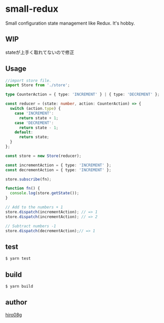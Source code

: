 # small-redux
Small configuration state management like Redux. It's hobby.

## WIP

stateが上手く取れてないので修正

## Usage

```typescript
//import store file.
import Store from './store';

type CounterAction = { type: 'INCREMENT' } | { type: 'DECREMENT' };

const reducer = (state: number, action: CounterAction) => {
  switch (action.type) {
    case 'INCREMENT':
      return state + 1;
    case 'DECREMENT':
      return state - 1;
    default:
      return state;
  }
};

const store = new Store(reducer);

const incrementAction = { type: 'INCREMENT' };
const decrementAction = { type: 'INCREMENT' };

store.subscribe(fn);

function fn() {
  console.log(store.getState());
}

// Add to the numbers + 1
store.dispatch(incrementAction); // => 1
store.dispatch(incrementAction); // => 2

// Subtract numbers -1
store.dispatch(decrementAction);// => 1
```

## test

```bash
$ yarn test
```

## build

```bash
$ yarn build
```

## author

[hiro08g](https://github.com/hiro08gh)
